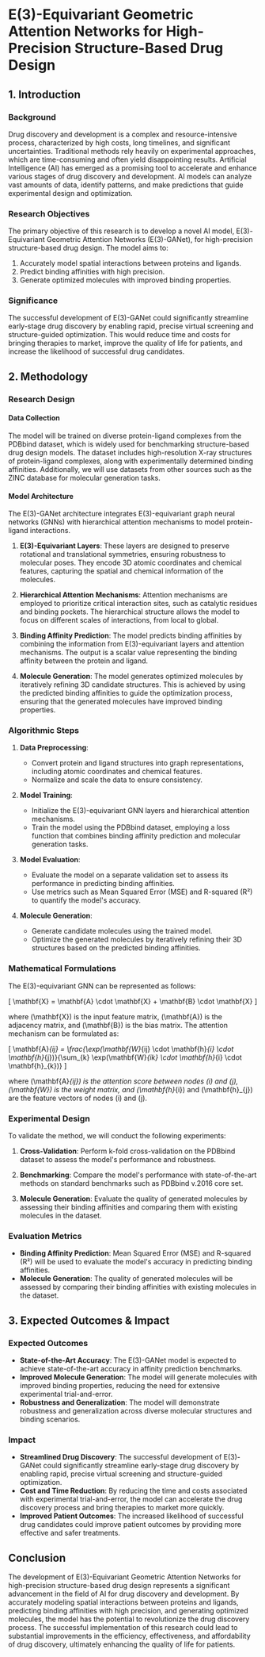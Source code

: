 # E(3)-Equivariant Geometric Attention Networks for High-Precision Structure-Based Drug Design

## 1. Introduction

### Background
Drug discovery and development is a complex and resource-intensive process, characterized by high costs, long timelines, and significant uncertainties. Traditional methods rely heavily on experimental approaches, which are time-consuming and often yield disappointing results. Artificial Intelligence (AI) has emerged as a promising tool to accelerate and enhance various stages of drug discovery and development. AI models can analyze vast amounts of data, identify patterns, and make predictions that guide experimental design and optimization.

### Research Objectives
The primary objective of this research is to develop a novel AI model, E(3)-Equivariant Geometric Attention Networks (E(3)-GANet), for high-precision structure-based drug design. The model aims to:
1. Accurately model spatial interactions between proteins and ligands.
2. Predict binding affinities with high precision.
3. Generate optimized molecules with improved binding properties.

### Significance
The successful development of E(3)-GANet could significantly streamline early-stage drug discovery by enabling rapid, precise virtual screening and structure-guided optimization. This would reduce time and costs for bringing therapies to market, improve the quality of life for patients, and increase the likelihood of successful drug candidates.

## 2. Methodology

### Research Design

#### Data Collection
The model will be trained on diverse protein-ligand complexes from the PDBbind dataset, which is widely used for benchmarking structure-based drug design models. The dataset includes high-resolution X-ray structures of protein-ligand complexes, along with experimentally determined binding affinities. Additionally, we will use datasets from other sources such as the ZINC database for molecular generation tasks.

#### Model Architecture
The E(3)-GANet architecture integrates E(3)-equivariant graph neural networks (GNNs) with hierarchical attention mechanisms to model protein-ligand interactions.

1. **E(3)-Equivariant Layers**: These layers are designed to preserve rotational and translational symmetries, ensuring robustness to molecular poses. They encode 3D atomic coordinates and chemical features, capturing the spatial and chemical information of the molecules.

2. **Hierarchical Attention Mechanisms**: Attention mechanisms are employed to prioritize critical interaction sites, such as catalytic residues and binding pockets. The hierarchical structure allows the model to focus on different scales of interactions, from local to global.

3. **Binding Affinity Prediction**: The model predicts binding affinities by combining the information from E(3)-equivariant layers and attention mechanisms. The output is a scalar value representing the binding affinity between the protein and ligand.

4. **Molecule Generation**: The model generates optimized molecules by iteratively refining 3D candidate structures. This is achieved by using the predicted binding affinities to guide the optimization process, ensuring that the generated molecules have improved binding properties.

### Algorithmic Steps
1. **Data Preprocessing**:
   - Convert protein and ligand structures into graph representations, including atomic coordinates and chemical features.
   - Normalize and scale the data to ensure consistency.

2. **Model Training**:
   - Initialize the E(3)-equivariant GNN layers and hierarchical attention mechanisms.
   - Train the model using the PDBbind dataset, employing a loss function that combines binding affinity prediction and molecular generation tasks.

3. **Model Evaluation**:
   - Evaluate the model on a separate validation set to assess its performance in predicting binding affinities.
   - Use metrics such as Mean Squared Error (MSE) and R-squared (R²) to quantify the model's accuracy.

4. **Molecule Generation**:
   - Generate candidate molecules using the trained model.
   - Optimize the generated molecules by iteratively refining their 3D structures based on the predicted binding affinities.

### Mathematical Formulations
The E(3)-equivariant GNN can be represented as follows:

\[
\mathbf{X} = \mathbf{A} \cdot \mathbf{X} + \mathbf{B} \cdot \mathbf{X}
\]

where \(\mathbf{X}\) is the input feature matrix, \(\mathbf{A}\) is the adjacency matrix, and \(\mathbf{B}\) is the bias matrix. The attention mechanism can be formulated as:

\[
\mathbf{A}_{ij} = \frac{\exp(\mathbf{W}_{ij} \cdot \mathbf{h}_{i} \cdot \mathbf{h}_{j})}{\sum_{k} \exp(\mathbf{W}_{ik} \cdot \mathbf{h}_{i} \cdot \mathbf{h}_{k})}
\]

where \(\mathbf{A}_{ij}\) is the attention score between nodes \(i\) and \(j\), \(\mathbf{W}\) is the weight matrix, and \(\mathbf{h}_{i}\) and \(\mathbf{h}_{j}\) are the feature vectors of nodes \(i\) and \(j\).

### Experimental Design
To validate the method, we will conduct the following experiments:

1. **Cross-Validation**: Perform k-fold cross-validation on the PDBbind dataset to assess the model's performance and robustness.

2. **Benchmarking**: Compare the model's performance with state-of-the-art methods on standard benchmarks such as PDBbind v.2016 core set.

3. **Molecule Generation**: Evaluate the quality of generated molecules by assessing their binding affinities and comparing them with existing molecules in the dataset.

### Evaluation Metrics
- **Binding Affinity Prediction**: Mean Squared Error (MSE) and R-squared (R²) will be used to evaluate the model's accuracy in predicting binding affinities.
- **Molecule Generation**: The quality of generated molecules will be assessed by comparing their binding affinities with existing molecules in the dataset.

## 3. Expected Outcomes & Impact

### Expected Outcomes
- **State-of-the-Art Accuracy**: The E(3)-GANet model is expected to achieve state-of-the-art accuracy in affinity prediction benchmarks.
- **Improved Molecule Generation**: The model will generate molecules with improved binding properties, reducing the need for extensive experimental trial-and-error.
- **Robustness and Generalization**: The model will demonstrate robustness and generalization across diverse molecular structures and binding scenarios.

### Impact
- **Streamlined Drug Discovery**: The successful development of E(3)-GANet could significantly streamline early-stage drug discovery by enabling rapid, precise virtual screening and structure-guided optimization.
- **Cost and Time Reduction**: By reducing the time and costs associated with experimental trial-and-error, the model can accelerate the drug discovery process and bring therapies to market more quickly.
- **Improved Patient Outcomes**: The increased likelihood of successful drug candidates could improve patient outcomes by providing more effective and safer treatments.

## Conclusion

The development of E(3)-Equivariant Geometric Attention Networks for high-precision structure-based drug design represents a significant advancement in the field of AI for drug discovery and development. By accurately modeling spatial interactions between proteins and ligands, predicting binding affinities with high precision, and generating optimized molecules, the model has the potential to revolutionize the drug discovery process. The successful implementation of this research could lead to substantial improvements in the efficiency, effectiveness, and affordability of drug discovery, ultimately enhancing the quality of life for patients.